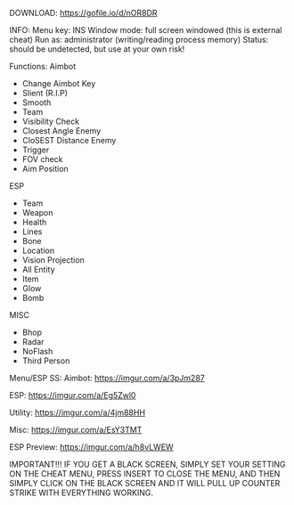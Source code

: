 DOWNLOAD: https://gofile.io/d/nOR8DR

INFO:
Menu key: INS
Window mode: full screen windowed (this is external cheat)
Run as: administrator (writing/reading process memory)
Status: should be undetected, but use at your own risk!

Functions:
Aimbot
- Change Aimbot Key
- Slient (R.I.P)
- Smooth
- Team
- Visibility Check
- Closest Angle Enemy
- CloSEST Distance Enemy
- Trigger
- FOV check
- Aim Position

ESP
- Team
- Weapon
- Health
- Lines
- Bone
- Location
- Vision Projection
- All Entity
- Item
- Glow
- Bomb

MISC
- Bhop
- Radar
- NoFlash
- Third Person

Menu/ESP SS:
Aimbot: https://imgur.com/a/3pJm287

ESP: https://imgur.com/a/Eg5Zwl0

Utility: https://imgur.com/a/4jm88HH

Misc: https://imgur.com/a/EsY3TMT

ESP Preview: https://imgur.com/a/h8vLWEW

IMPORTANT!!!
IF YOU GET A BLACK SCREEN, SIMPLY SET YOUR SETTING ON THE CHEAT MENU, PRESS INSERT TO CLOSE THE MENU, AND THEN SIMPLY CLICK ON THE BLACK SCREEN AND IT WILL PULL UP COUNTER STRIKE WITH EVERYTHING WORKING.
